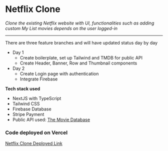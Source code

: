 # Netflix Clone

*Clone the existing Netflix website with UI, functionalities such as adding custom My List movies depends on the user logged-in*

---

There are three feature branches and will have updated status day by day
- Day 1
  - Create boilerplate, set up Tailwind and TMDB for public API
  - Create Header, Banner, Row and Thumbnail components
- Day 2
  - Create Login page with authentication
  - Integrate Firebase

**Tech stack used**
- NextJS with TypeScript
- Tailwind CSS
- Firebase Database
- Stripe Payment
- Public API used: [The Movie Database](https://www.themoviedb.org/)

### Code deployed on Vercel
[Netflix Clone Deployed Link](https://netflix-clone-jungyup.vercel.app/)
